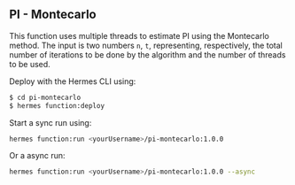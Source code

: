 ## PI - Montecarlo

This function uses multiple threads to estimate PI using the Montecarlo method. The input is two numbers `n`, `t`, representing, respectively, the total number of iterations to be done by the algorithm and the number of threads to be used. 

Deploy with the Hermes CLI using:

```bash
$ cd pi-montecarlo
$ hermes function:deploy
```

Start a sync run using:

```bash
hermes function:run <yourUsername>/pi-montecarlo:1.0.0
```
Or a async run:
```bash
hermes function:run <yourUsername>/pi-montecarlo:1.0.0 --async
```